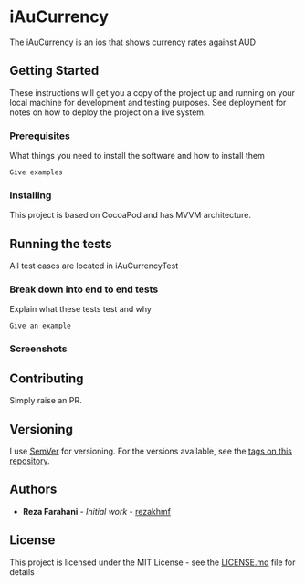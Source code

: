 # iAuCurrency

The iAuCurrency is an ios that shows currency rates against AUD

## Getting Started

These instructions will get you a copy of the project up and running on your local machine for development and testing purposes. See deployment for notes on how to deploy the project on a live system.

### Prerequisites

What things you need to install the software and how to install them

```
Give examples
```

### Installing

This project is based on CocoaPod and has MVVM architecture.

## Running the tests

All test cases are located in iAuCurrencyTest

### Break down into end to end tests

Explain what these tests test and why

```
Give an example
```

### Screenshots



## Contributing

Simply raise an PR.

## Versioning

I use [SemVer](http://semver.org/) for versioning. For the versions available, see the [tags on this repository](https://github.com/your/project/tags). 

## Authors

* **Reza Farahani** - *Initial work* - [rezakhmf](https://github.com/rezakhmf)


## License

This project is licensed under the MIT License - see the [LICENSE.md](LICENSE.md) file for details

